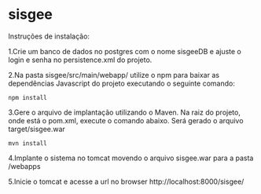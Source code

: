 ﻿# sisgee

Instruções de instalação:


1.Crie um banco de dados no postgres com o nome sisgeeDB e ajuste o login e senha no persistence.xml do projeto.

2.Na pasta sisgee/src/main/webapp/ utilize o npm para baixar as dependências Javascript do projeto executando o seguinte comando:
```
npm install
```

3.Gere o arquivo de implantação utilizando o Maven. Na raiz do projeto, onde está o pom.xml, execute o comando abaixo. Será gerado o arquivo target/sisgee.war
```
mvn install
```

4.Implante o sistema no tomcat movendo o arquivo sisgee.war para a pasta <instalacao do tomcat>/webapps

5.Inicie o tomcat e acesse a url no browser http://localhost:8000/sisgee/
